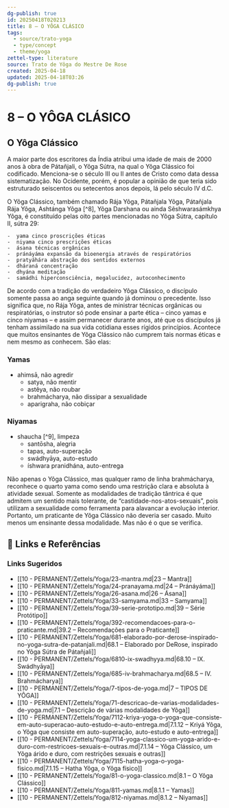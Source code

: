 ```yaml
---
dg-publish: true
id: 20250418T020213
title: 8 – O YÔGA CLÁSICO
tags:
  - source/trato-yoga
  - type/concept
  - theme/yoga
zettel-type: literature
source: Trato de Yôga do Mestre De Rose
created: 2025-04-18
updated: 2025-04-18T03:26
dg-publish: true
---
```


# 8 – O YÔGA CLÁSICO

## O Yôga Clássico

A maior parte dos escritores da Índia atribui uma idade de mais de 2000 anos à obra de Pátañjali, o Yôga Sútra, na qual o Yôga Clássico foi codificado. Menciona-se o século III ou II antes de Cristo como data dessa sistematização. No Ocidente, porém, é popular a opinião de que teria sido estruturado seiscentos ou setecentos anos depois, lá pelo século IV d.C.

O Yôga Clássico, também chamado Rája Yôga, Pátañjala Yôga, Pátañjala Rája Yôga, Ashtánga Yôga [^8], Yôga Darshana ou ainda Sêshwarasámkhya Yôga, é constituído pelas oito partes mencionadas no Yôga Sútra, capítulo II, sútra 29:

    -  yama cinco proscrições éticas
    -  niyama cinco prescrições éticas
    -  ásana técnicas orgânicas
    -  pránáyáma expansão da bioenergia através de respiratórios
    -  pratyáhára abstração dos sentidos externos
    -  dháraná concentração
    -  dhyána meditação
    -  samádhi hiperconsciência, megalucidez, autoconhecimento

De acordo com a tradição do verdadeiro Yôga Clássico, o discípulo somente passa ao anga seguinte quando já dominou o precedente. Isso significa que, no Rája Yôga, antes de ministrar técnicas orgânicas ou respiratórias, o instrutor só pode ensinar a parte ética – cinco yamas e cinco niyamas – e assim permanecer durante anos, até que os discípulos já tenham assimilado na sua vida cotidiana esses rígidos princípios. Acontece que muitos ensinantes de Yôga Clássico não cumprem tais normas éticas e nem mesmo as conhecem. São elas:

### Yamas
-  ahimsā, não agredir
    -  satya, não mentir
    -  astêya, não roubar
    -  brahmácharya, não dissipar a sexualidade
    -  aparigraha, não cobiçar
### Niyamas
-  shaucha [^9], limpeza
    -  santōsha, alegria
    -  tapas, auto-superação
    -  swádhyāya, auto-estudo
    -  íshwara pranidhána, auto-entrega

Não apenas o Yôga Clássico, mas qualquer ramo de linha brahmácharya, reconhece o quarto yama como sendo uma restrição clara e absoluta à atividade sexual. Somente as modalidades de tradição tântrica é que admitem um sentido mais tolerante, de “castidade-nos-atos-sexuais”, pois utilizam a sexualidade como ferramenta para alavancar a evolução interior. Portanto, um praticante de Yôga Clássico não deveria ser casado. Muito menos um ensinante dessa modalidade. Mas não é o que se verifica.


## 🔗 Links e Referências











### Links Sugeridos

- [[10 - PERMANENT/Zettels/Yoga/23-mantra.md\|23 – Mantra]]
- [[10 - PERMANENT/Zettels/Yoga/24-pranayama.md\|24 – Pránáyáma]]
- [[10 - PERMANENT/Zettels/Yoga/26-asana.md\|26 – Ásana]]
- [[10 - PERMANENT/Zettels/Yoga/33-samyama.md\|33 – Samyama]]
- [[10 - PERMANENT/Zettels/Yoga/39-serie-prototipo.md\|39 – Série Protótipo]]
- [[10 - PERMANENT/Zettels/Yoga/392-recomendacoes-para-o-praticante.md\|39.2 – Recomendações para o Praticante]]
- [[10 - PERMANENT/Zettels/Yoga/681-elaborado-por-derose-inspirado-no-yoga-sutra-de-patanjali.md\|68.1 – Elaborado por DeRose, inspirado no Yôga Sútra de Pátañjali]]
- [[10 - PERMANENT/Zettels/Yoga/6810-ix-swadhyya.md\|68.10 – IX. Swádhyāya]]
- [[10 - PERMANENT/Zettels/Yoga/685-iv-brahmacharya.md\|68.5 – IV. Brahmácharya]]
- [[10 - PERMANENT/Zettels/Yoga/7-tipos-de-yoga.md\|7 – TIPOS DE YÔGA]]
- [[10 - PERMANENT/Zettels/Yoga/71-descricao-de-varias-modalidades-de-yoga.md\|7.1 – Descrição de várias modalidades de Yôga]]
- [[10 - PERMANENT/Zettels/Yoga/7112-kriya-yoga-o-yoga-que-consiste-em-auto-superacao-auto-estudo-e-auto-entrega.md\|7.1.12 – Kriyá Yôga, o Yôga que consiste em auto-superação, auto-estudo e auto-entrega]]
- [[10 - PERMANENT/Zettels/Yoga/7114-yoga-classico-um-yoga-arido-e-duro-com-restricoes-sexuais-e-outras.md\|7.1.14 – Yôga Clássico, um Yôga árido e duro, com restrições sexuais e outras]]
- [[10 - PERMANENT/Zettels/Yoga/7115-hatha-yoga-o-yoga-fisico.md\|7.1.15 – Hatha Yôga, o Yôga físico]]
- [[10 - PERMANENT/Zettels/Yoga/81-o-yoga-classico.md\|8.1 – O Yôga Clássico]]
- [[10 - PERMANENT/Zettels/Yoga/811-yamas.md\|8.1.1 – Yamas]]
- [[10 - PERMANENT/Zettels/Yoga/812-niyamas.md\|8.1.2 – Niyamas]]